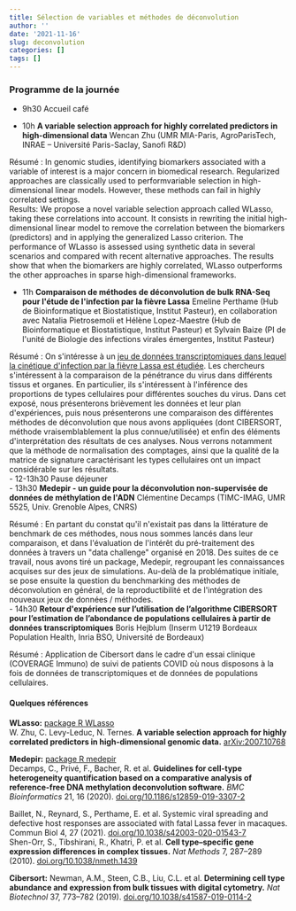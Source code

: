 ```yaml
---
title: Sélection de variables et méthodes de déconvolution
author: ''
date: '2021-11-16'
slug: deconvolution
categories: []
tags: []
---
```


### Programme de la journée

- 9h30 Accueil café  

- 10h **A variable selection approach for highly correlated predictors in high-dimensional data**
Wencan Zhu (UMR MIA-Paris, AgroParisTech, INRAE – Université Paris-Saclay, Sanofi R&D)

Résumé : In genomic studies, identifying biomarkers associated with a variable of interest is a major
concern in biomedical research. Regularized approaches are classically used to performvariable selection
in high-dimensional linear models. However, these methods can fail in highly correlated settings.  
Results: We propose a novel variable selection approach called WLasso, taking these correlations into
account. It consists in rewriting the initial high-dimensional linear model to remove the correlation between the biomarkers (predictors) and in applying the generalized Lasso criterion. The performance of WLasso is assessed using synthetic data in several scenarios and compared with recent alternative approaches. The results show that when the biomarkers are highly correlated, WLasso outperforms the other approaches in sparse high-dimensional frameworks.

- 11h **Comparaison de méthodes de déconvolution de bulk RNA-Seq pour l'étude de l'infection par la fièvre Lassa**
Emeline Perthame (Hub de Bioinformatique et Biostatistique, Institut Pasteur), en collaboration avec Natalia Pietrosemoli et Hélène Lopez-Maestre (Hub de Bioinformatique et Biostatistique, Institut Pasteur) et Sylvain Baize (PI de l'unité de Biologie des infections virales émergentes, Institut Pasteur)

Résumé : On s'intéresse à un [jeu de données transcriptomiques dans lequel la cinétique d'infection par la fièvre Lassa est étudiée](https://doi.org/10.1038/s42003-020-01543-7). Les chercheurs s'intéressent à la comparaison de la pénétrance du virus dans différents tissus et organes. En particulier, ils s'intéressent à l'inférence des proportions de types cellulaires pour différentes souches du virus. Dans cet exposé, nous présenterons brièvement les données et leur plan d'expériences, puis nous présenterons une comparaison des différentes méthodes de déconvolution que nous avons appliquées (dont CIBERSORT, méthode vraisemblablement la plus connue/utilisée) et enfin des éléments d'interprétation des résultats de ces analyses. Nous verrons notamment que la méthode de normalisation des comptages, ainsi que la qualité de la matrice de signature caractérisant les types cellulaires ont un impact considérable sur les résultats.  
                                                                                                           - 12-13h30 Pause déjeuner   
                                                                                                                                                                                                                      - 13h30 **Medepir - un guide pour la déconvolution non-supervisée de données de méthylation de l'ADN**
Clémentine Decamps (TIMC-IMAG, UMR 5525, Univ. Grenoble Alpes, CNRS)   

Résumé : En partant du constat qu'il n'existait pas dans la littérature de benchmark de ces méthodes, nous nous sommes lancés dans leur comparaison, et dans l'évaluation de l'intérêt du pré-traitement des données à travers un "data challenge" organisé en 2018. Des suites de ce travail, nous avons tiré un package, Medepir, regroupant les connaissances acquises sur des jeux de simulations. Au-delà de la problématique initiale, se pose ensuite la question du benchmarking des méthodes de déconvolution en général, de la reproductibilité et de l'intégration des nouveaux jeux de données / méthodes.  
                                                                                                           - 14h30 **Retour d'expérience sur l’utilisation de l’algorithme CIBERSORT pour l’estimation de l’abondance de populations cellulaires à partir de données transcriptomiques**
Boris Hejblum (Inserm U1219 Bordeaux Population Health, Inria BSO, Université de Bordeaux)

Résumé : Application de Cibersort dans le cadre d'un essai clinique (COVERAGE Immuno) de suivi de patients COVID où nous disposons à la fois de données de transcriptomiques et de données de populations cellulaires. 

#### Quelques références

**WLasso:** [package R WLasso](https://cran.r-project.org/package=WLasso/)  
W. Zhu, C. Levy-Leduc, N. Ternes. **A variable selection approach for highly correlated predictors
in high-dimensional genomic data.** [arXiv:2007.10768](https://arxiv.org/abs/2007.10768)  

**Medepir:** [package R medepir](https://github.com/bcm-uga/medepir)  
Decamps, C., Privé, F., Bacher, R. et al. **Guidelines for cell-type heterogeneity quantification based on a comparative analysis of reference-free DNA methylation deconvolution software.** _BMC Bioinformatics_ 21, 16 (2020). [doi.org/10.1186/s12859-019-3307-2](https://doi.org/10.1186/s12859-019-3307-2)

Baillet, N., Reynard, S., Perthame, E. et al. Systemic viral spreading and defective host responses are associated with fatal Lassa fever in macaques. Commun Biol 4, 27 (2021). [doi.org/10.1038/s42003-020-01543-7](https://doi.org/10.1038/s42003-020-01543-7)  
Shen-Orr, S., Tibshirani, R., Khatri, P. et al. **Cell type–specific gene expression differences in complex tissues.** _Nat Methods_ 7, 287–289 (2010). [doi.org/10.1038/nmeth.1439](https://doi.org/10.1038/nmeth.1439)  
 
**Cibersort:**
Newman, A.M., Steen, C.B., Liu, C.L. et al. **Determining cell type abundance and expression from bulk tissues with digital cytometry.** _Nat Biotechnol_ 37, 773–782 (2019). [doi.org/10.1038/s41587-019-0114-2](https://doi.org/10.1038/s41587-019-0114-2)


                                                                                             
                                                                                             
